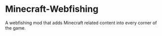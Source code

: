 # Minecraft-Webfishing
A webfishing mod that adds Minecraft related content into every corner of the game.
